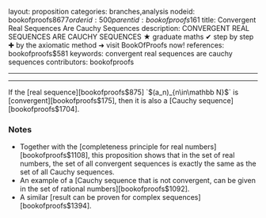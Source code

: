 layout: proposition
categories: branches,analysis
nodeid: bookofproofs$8677
orderid: 500
parentid: bookofproofs$161
title: Convergent Real Sequences Are Cauchy Sequences
description: CONVERGENT REAL SEQUENCES ARE CAUCHY SEQUENCES ★ graduate maths ✔ step by step ✚ by the axiomatic method ➜ visit BookOfProofs now!
references: bookofproofs$581
keywords: convergent real sequences are cauchy sequences
contributors: bookofproofs

---


---

If the [real sequence][bookofproofs$875] `$(a_n)_{n\in\mathbb N}$` is [convergent][bookofproofs$175], then it is also a [Cauchy sequence][bookofproofs$1704].
### Notes

* Together with the [completeness principle for real numbers][bookofproofs$1108], this proposition shows that in the set of real numbers, the set of all convergent sequences is exactly the same as the set of all Cauchy sequences.
* An example of a [Cauchy sequence that is not convergent, can be given in the set of rational numbers][bookofproofs$1092].
* A similar [result can be proven for complex sequences][bookofproofs$1394].
